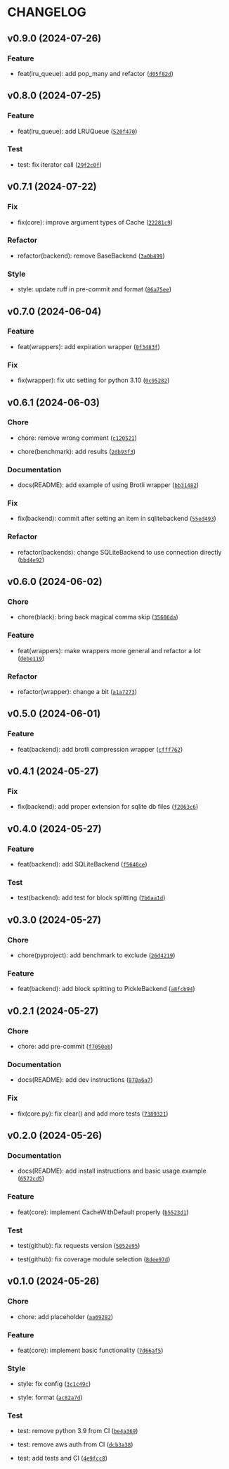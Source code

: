 # CHANGELOG

## v0.9.0 (2024-07-26)

### Feature

* feat(lru_queue): add pop_many and refactor ([`d05f82d`](https://github.com/Rizhiy/class-cache/commit/d05f82d09a486bc70ed4752e6c34066dc7c4f6aa))

## v0.8.0 (2024-07-25)

### Feature

* feat(lru_queue): add LRUQueue ([`520f470`](https://github.com/Rizhiy/class-cache/commit/520f470efc12dc6c3453edcec155205d0a20784e))

### Test

* test: fix iterator call ([`29f2c0f`](https://github.com/Rizhiy/class-cache/commit/29f2c0f75de2e421dc7a8f1589418469973016e5))

## v0.7.1 (2024-07-22)

### Fix

* fix(core): improve argument types of Cache ([`22281c9`](https://github.com/Rizhiy/class-cache/commit/22281c986534804b6417c7a92f08f49e105598f4))

### Refactor

* refactor(backend): remove BaseBackend ([`3a0b499`](https://github.com/Rizhiy/class-cache/commit/3a0b49991649f236701743eebb44aaff1a5f3a64))

### Style

* style: update ruff in pre-commit and format ([`86a75ee`](https://github.com/Rizhiy/class-cache/commit/86a75eef920ca73424dee40f520e428c381571c8))

## v0.7.0 (2024-06-04)

### Feature

* feat(wrappers): add expiration wrapper ([`0f3483f`](https://github.com/Rizhiy/class-cache/commit/0f3483f74cf78fb2caf62518c75df224a8668c59))

### Fix

* fix(wrapper): fix utc setting for python 3.10 ([`0c95282`](https://github.com/Rizhiy/class-cache/commit/0c952828960883b4aa64870391503e3d98d10cef))

## v0.6.1 (2024-06-03)

### Chore

* chore: remove wrong comment ([`c120521`](https://github.com/Rizhiy/class-cache/commit/c1205210976003ed0b3e7aa5ef1ef75a511f3065))

* chore(benchmark): add results ([`2db93f3`](https://github.com/Rizhiy/class-cache/commit/2db93f301bdaf517e8712cf9863def6661308e8c))

### Documentation

* docs(README): add example of using Brotli wrapper ([`bb31482`](https://github.com/Rizhiy/class-cache/commit/bb3148217a00de6612895006d2a4c1b90d5d3d45))

### Fix

* fix(backend): commit after setting an item in sqlitebackend ([`55ed493`](https://github.com/Rizhiy/class-cache/commit/55ed493380d29bbef4512985ffe77d6425ffa88f))

### Refactor

* refactor(backends): change SQLiteBackend to use connection directly ([`bbd4e92`](https://github.com/Rizhiy/class-cache/commit/bbd4e9276471e4818d4b812e568edc4e7649ce7d))

## v0.6.0 (2024-06-02)

### Chore

* chore(black): bring back magical comma skip ([`35606da`](https://github.com/Rizhiy/class-cache/commit/35606daa8a7fbe745047b9a87b49698623674980))

### Feature

* feat(wrappers): make wrappers more general and refactor a lot ([`debe119`](https://github.com/Rizhiy/class-cache/commit/debe1192687605224a861d2d42c13fc1a22204d3))

### Refactor

* refactor(wrapper): change a bit ([`a1a7273`](https://github.com/Rizhiy/class-cache/commit/a1a72739747ed72149f350d223ce52c3c5d216ff))

## v0.5.0 (2024-06-01)

### Feature

* feat(backend): add brotli compression wrapper ([`cfff762`](https://github.com/Rizhiy/class-cache/commit/cfff762c7e2131fde3b865a4422d6a616555dd04))

## v0.4.1 (2024-05-27)

### Fix

* fix(backend): add proper extension for sqlite db files ([`f2063c6`](https://github.com/Rizhiy/class-cache/commit/f2063c6b69c00925b63143914d1efabc334352d5))

## v0.4.0 (2024-05-27)

### Feature

* feat(backend): add SQLiteBackend ([`f5640ce`](https://github.com/Rizhiy/class-cache/commit/f5640cec799a81e15eb65ef53950f59f6d5decc0))

### Test

* test(backend): add test for block splitting ([`7b6aa1d`](https://github.com/Rizhiy/class-cache/commit/7b6aa1dd127f5ab9f6ef9623f240e054aa83f366))

## v0.3.0 (2024-05-27)

### Chore

* chore(pyproject): add benchmark to exclude ([`26d4219`](https://github.com/Rizhiy/class-cache/commit/26d421977a14d7e0519b86284a1d334064c24b27))

### Feature

* feat(backend): add block splitting to PickleBackend ([`a8fcb94`](https://github.com/Rizhiy/class-cache/commit/a8fcb94d28b8eb5c6bf8264e5d263b9b6a756e89))

## v0.2.1 (2024-05-27)

### Chore

* chore: add pre-commit ([`f7050eb`](https://github.com/Rizhiy/class-cache/commit/f7050eb57345a667a681e6d93233c0c49c389f3b))

### Documentation

* docs(README): add dev instructions ([`878a6a7`](https://github.com/Rizhiy/class-cache/commit/878a6a7441a4cfa4545b3f9fdb659798e0f6392f))

### Fix

* fix(core.py): fix clear() and add more tests ([`7389321`](https://github.com/Rizhiy/class-cache/commit/73893218a52d341b25fda98eea7d97638b70e0f9))

## v0.2.0 (2024-05-26)

### Documentation

* docs(README): add install instructions and basic usage example ([`6572cd5`](https://github.com/Rizhiy/class-cache/commit/6572cd5476e718b4a6c04937006560a7a374b185))

### Feature

* feat(core): implement CacheWithDefault properly ([`b5523d1`](https://github.com/Rizhiy/class-cache/commit/b5523d1bae9e7cbed62276caad1d4bb7e62e4f0c))

### Test

* test(github): fix requests version ([`5052e95`](https://github.com/Rizhiy/class-cache/commit/5052e957d3dab986553f0a3eccad6e6128c647b2))

* test(github): fix coverage module selection ([`8dee97d`](https://github.com/Rizhiy/class-cache/commit/8dee97d67cc66e902e0b9ca285f30649928d3605))

## v0.1.0 (2024-05-26)

### Chore

* chore: add placeholder ([`aa69282`](https://github.com/Rizhiy/class-cache/commit/aa6928222a6152ecc0e89aba0837b86d13d51076))

### Feature

* feat(core): implement basic functionality ([`7d66af5`](https://github.com/Rizhiy/class-cache/commit/7d66af57bb201273ecaf24abfe9684a0bd7c1778))

### Style

* style: fix config ([`3c1c49c`](https://github.com/Rizhiy/class-cache/commit/3c1c49c82f3f968dadadda659362ba04c1f3fb49))

* style: format ([`ac82a7d`](https://github.com/Rizhiy/class-cache/commit/ac82a7d3994089e664330d2270d9e8135d0fa4be))

### Test

* test: remove python 3.9 from CI ([`be4a369`](https://github.com/Rizhiy/class-cache/commit/be4a3698b2fa9793f603a3596ebdc23ad1c047b3))

* test: remove aws auth from CI ([`dcb3a38`](https://github.com/Rizhiy/class-cache/commit/dcb3a38af6baf5a705d6d4590c34c7fb501f7870))

* test: add tests and CI ([`4e9fcc8`](https://github.com/Rizhiy/class-cache/commit/4e9fcc82170de71217de1e12b1527ad08506a91c))
